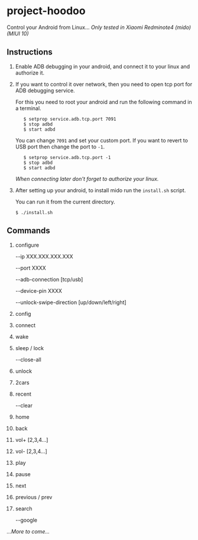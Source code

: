 # project-hoodoo
Control your Android from Linux...
_Only tested in Xiaomi Redminote4 (mido) (MIUI 10)_

## Instructions
1. Enable ADB debugging in your android, and connect it to your linux and authorize it.
2. If you want to control it over network, then you need to open tcp port for ADB debugging service.

    For this you need to root your android and run the following command in a terminal.
    ```$ su
       $ setprop service.adb.tcp.port 7091
       $ stop adbd
       $ start adbd
    ```
    You can change `7091` and set your custom port.
    If you want to revert to USB port then change the port to `-1`.
    ```$ su
       $ setprop service.adb.tcp.port -1
       $ stop adbd
       $ start adbd
    ```
    _When connecting later don't forget to authorize your linux._
3. After setting up your android, to install mido run the `install.sh` script. 
    
    You can run it from the current directory.
    ```
    $ ./install.sh
    ```
    
## Commands
1. configure
    
    --ip XXX.XXX.XXX.XXX
    
    --port XXXX
    
    --adb-connection \[tcp/usb\]
    
    --device-pin XXXX
    
    --unlock-swipe-direction \[up/down/left/right\]
    
2. config
3. connect
4. wake
5. sleep / lock

    --close-all
    
6. unlock
7. 2cars
8. recent

    --clear
    
9. home
10. back
11. vol+ \[2,3,4...\]
12. vol- \[2,3,4...\]
13. play
14. pause
15. next
16. previous / prev
17. search

    --google

_...More to come..._


